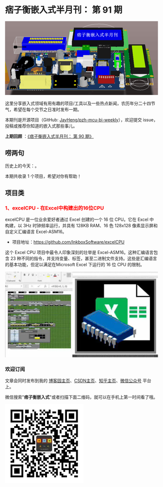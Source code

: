 # 痞子衡嵌入式半月刊： 第 91 期

![](https://raw.githubusercontent.com/JayHeng/pzh-mcu-bi-weekly/master/pics/pzh_mcu_bi_weekly.PNG)

这里分享嵌入式领域有用有趣的项目/工具以及一些热点新闻，农历年分二十四节气，希望在每个交节之日准时发布一期。

本期刊是开源项目（GitHub: [JayHeng/pzh-mcu-bi-weekly](https://github.com/JayHeng/pzh-mcu-bi-weekly)），欢迎提交 issue，投稿或推荐你知道的嵌入式那些事儿。

**上期回顾** ：[《痞子衡嵌入式半月刊： 第 90 期》](https://www.cnblogs.com/henjay724/p/18004182)

## 唠两句

历史上的今天：。

本期共收录 1 个项目，希望对你有帮助！

## 项目类

### <font color="red">1、excelCPU - 在Excel中构建出的16位CPU</font>

excelCPU 是一位业余爱好者通过 Excel 创建的一个 16 位 CPU。它在 Excel 中构建，以 3Hz 时钟频率运行，并具有 128KB RAM、16 色 128x128 像素显示屏和自定义汇编语言 Excel-ASM16。  

 * 项目地址：https://github.com/InkboxSoftware/excelCPU

这个 Excel CPU 项目中最令人印象深刻的壮举是 Excel-ASM16。这种汇编语言包含 23 种不同的指令，并支持变量、标签，甚至二进制文件支持。这些是汇编语言的基本功能，但足以满足在Microsoft Excel 下运行的 16 位 CPU 的限制。

![](https://raw.githubusercontent.com/JayHeng/pzh-mcu-bi-weekly/master/pics/issue-091/excelCPU.PNG)

### 欢迎订阅

文章会同时发布到我的 [博客园主页](https://www.cnblogs.com/henjay724/)、[CSDN主页](https://blog.csdn.net/henjay724)、[知乎主页](https://www.zhihu.com/people/henjay724)、[微信公众号](http://weixin.sogou.com/weixin?type=1&query=痞子衡嵌入式) 平台上。

微信搜索"__痞子衡嵌入式__"或者扫描下面二维码，就可以在手机上第一时间看了哦。

![](https://raw.githubusercontent.com/JayHeng/pzhmcu-picture/master/wechat/pzhMcu_qrcode_258x258.jpg)

